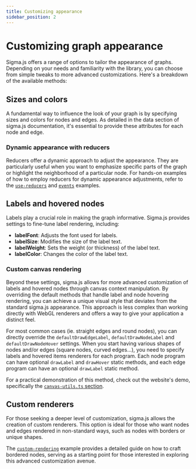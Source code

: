 ```yaml
---
title: Customizing appearance
sidebar_position: 2
---
```


# Customizing graph appearance

Sigma.js offers a range of options to tailor the appearance of graphs. Depending on your needs and familiarity with the library, you can choose from simple tweaks to more advanced customizations. Here's a breakdown of the available methods:

## Sizes and colors

A fundamental way to influence the look of your graph is by specifying sizes and colors for nodes and edges. As detailed in the data section of sigma.js documentation, it's essential to provide these attributes for each node and edge.

### Dynamic appearance with reducers

Reducers offer a dynamic approach to adjust the appearance. They are particularly useful when you want to emphasize specific parts of the graph or highlight the neighborhood of a particular node. For hands-on examples of how to employ reducers for dynamic appearance adjustments, refer to the [`use-reducers`](https://github.com/jacomyal/sigma.js/tree/main/examples/use-reducers) and [`events`](https://github.com/jacomyal/sigma.js/tree/main/examples/events) examples.

## Labels and hovered nodes

Labels play a crucial role in making the graph informative. Sigma.js provides settings to fine-tune label rendering, including:

- **labelFont**: Adjusts the font used for labels.
- **labelSize**: Modifies the size of the label text.
- **labelWeight**: Sets the weight (or thickness) of the label text.
- **labelColor**: Changes the color of the label text.

### Custom canvas rendering

Beyond these settings, sigma.js allows for more advanced customization of labels and hovered nodes through canvas context manipulation. By overriding the default methods that handle label and node hovering rendering, you can achieve a unique visual style that deviates from the standard sigma.js appearance. This approach is less complex than working directly with WebGL renderers and offers a way to give your application a distinct feel.

For most common cases (ie. straight edges and round nodes), you can directly override the `defaultDrawEdgeLabel`, `defaultDrawNodeLabel` and `defaultDrawNodeHover` settings. When you start having various shapes of nodes and/or edges (square nodes, curved edges...), you need to specify labels and hovered items renderers for each program. Each node program can have optional `drawLabel` and `drawHover` static methods, and each edge program can have an optional `drawLabel` static method.

For a practical demonstration of this method, check out the website's demo, specifically the [`canvas-utils.ts` section](https://github.com/jacomyal/sigma.js/blob/main/demo/src/canvas-utils.ts).

## Custom renderers

For those seeking a deeper level of customization, sigma.js allows the creation of custom renderers. This option is ideal for those who want nodes and edges rendered in non-standard ways, such as nodes with borders or unique shapes.

The [`custom-rendering`](https://github.com/jacomyal/sigma.js/tree/main/examples/custom-rendering) example provides a detailed guide on how to craft bordered nodes, serving as a starting point for those interested in exploring this advanced customization avenue.
